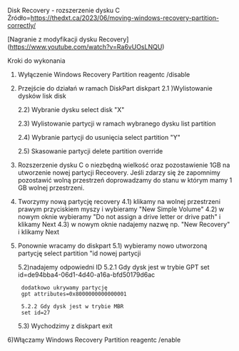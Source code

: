 Disk Recovery - rozszerzenie dysku C
Źródło=https://thedxt.ca/2023/06/moving-windows-recovery-partition-correctly/ 

[Nagranie z modyfikacji dysku Recovery] (https://www.youtube.com/watch?v=Ra6vUOsLNQU)

Kroki do wykonania
1) Wyłączenie Windows Recovery Partition
reagentc /disable

2) Przejście do działań w ramach DiskPart
diskpart
	2.1 )Wylistowanie dysków
   	lisk disk
	
	2.2) Wybranie dysku
	select disk "X"
	
	2.3) Wylistowanie partycji w ramach wybranego dysku
	list partition
	
	2.4) Wybranie partycji do usunięcia
	select partition "Y"
	
	2.5) Skasowanie partycji
	delete partition override

4) Rozszerzenie dysku C o niezbędną wielkość oraz pozostawienie 1GB na utworzenie nowej partycji Receovery.
Jeśli zdarzy się że zapomnimy pozostawić wolną przestrzeń doprowadzamy do stanu w którym mamy 1 GB wolnej przestrzeni.

5) Tworzymy nową partycję recovery
	4.1) klikamy na wolnej przestrzeni prawym przyciskiem myszy i wybieramy "New Simple Volume"
	4.2) w nowym oknie wybieramy "Do not assign a drive letter or drive path" i klikamy Next
	4.3) w nowym oknie nadajemy nazwę np. "New Recovery" i klikamy Next

6) Ponownie wracamy do diskpart
	5.1) wybieramy nowo utworzoną partycję
	select partition "id nowej partycji

	5.2)nadajemy odpowiedni ID
		5.2.1 Gdy dysk jest w trybie GPT
		set id=de94bba4-06d1-4d40-a16a-bfd50179d6ac

		dodatkowo ukrywamy partycję
		gpt attributes=0x8000000000000001

		5.2.2 Gdy dysk jest w trybie MBR 
		set id=27

	5.3) Wychodzimy z diskpart
	exit

6)Włączamy Windows Recovery Partition
reagentc /enable
